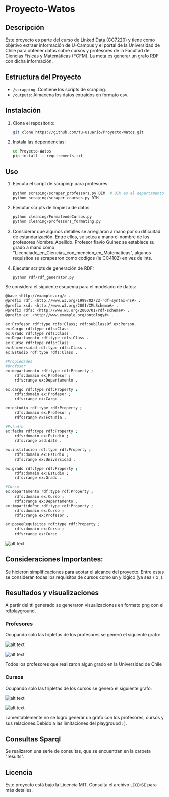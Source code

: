 # Proyecto-Watos

## Descripción

Este proyecto es parte del curso de Linked Data (CC7220) y tiene como objetivo extraer información de U-Campus y el portal de la Universidad de Chile para obtener datos sobre cursos y profesores de la Facultad de Ciencias Físicas y Matemáticas (FCFM). La meta es generar un grafo RDF con dicha información.

## Estructura del Proyecto

- `/scrapping`: Contiene los scripts de scraping.
- `/outputs`: Almacena los datos extraídos en formato csv.

## Instalación

1. Clona el repositorio:
    ```bash
    git clone https://github.com/tu-usuario/Proyecto-Watos.git
    ```
2. Instala las dependencias:
    ```bash
    cd Proyecto-Watos
    pip install -r requirements.txt
    ```

## Uso

1. Ejecuta el script de scraping:
    para profesores
    ```bash
    python scraping/scraper_professors.py DIM  # DIM es el departamento de interés (el alcance del proyecto es DIM, DCC )
    python scraping/scraper_courses.py DIM  
    ```
3. Ejecutar scripts de limpieza de datos:
    ```bash
    python cleaning/FormateodeCursos.py
    python cleaning/professors_formating.py
    ```
4. Considerar que algunos detalles se arreglaron a mano  por su dificultad de estandarización. Entre ellos, se setea a mano el nombre de los profesores Nombre_Apellido. Profesor flavio Guinez se establece su grado a mano como "Licenciado_en_Ciencias_con_mencion_en_Matematicas", algunos requisitos se scrapearon como codigos (ie CC4102) en vez de ints.

5. Ejecutar scripts de generación de RDF:
    ```bash
    python rdf/rdf_generator.py
    
    ```
Se considera el siguiente esquema  para el modelado de datos:
```bash
@base <http://example.org/> .
@prefix rdf: <http://www.w3.org/1999/02/22-rdf-syntax-ns#> .
@prefix xsd: <http://www.w3.org/2001/XMLSchema#> .
@prefix rdfs: <http://www.w3.org/2000/01/rdf-schema#> .
@prefix ex: <http://www.example.org/ontology#> .

ex:Profesor rdf:type rdfs:Class; rdf:subClassOf ex:Person.
ex:Cargo rdf:type rdfs:Class .
ex:Grado rdf:type rdfs:Class .
ex:Departamento rdf:type rdfs:Class .
ex:Curso rdf:type rdfs:Class .
ex:Universidad rdf:type rdfs:Class .
ex:Estudio rdf:type rdfs:Class .

#Propiedades
#profesor
ex:departamento rdf:type rdf:Property ;
    rdfs:domain ex:Profesor ;
    rdfs:range ex:Departamento .

ex:cargo rdf:type rdf:Property ;
    rdfs:domain ex:Profesor ;
    rdfs:range ex:Cargo .

ex:estudio rdf:type rdf:Property ;
    rdfs:domain ex:Profesor ;
    rdfs:range ex:Estudio .

#Estudio
ex:fecha rdf:type rdf:Property ;
    rdfs:domain ex:Estudio ;
    rdfs:range xsd:date .

ex:institucion rdf:type rdf:Property ;
    rdfs:domain ex:Estudio ;
    rdfs:range ex:Universidad .

ex:grado rdf:type rdf:Property ;
    rdfs:domain ex:Estudio ;
    rdfs:range ex:Grado .

#Curso
ex:departamento rdf:type rdf:Property ;
    rdfs:domain ex:Curso ;
    rdfs:range ex:Departamento .
ex:impartidoPor rdf:type rdf:Property ;
    rdfs:domain ex:Curso ;
    rdfs:range ex:Profesor .

ex:poseeRequisitos rdf:type rdf:Property ;
    rdfs:domain ex:Curso ;
    rdfs:range ex:Curso .


```
![alt text](image-5.png)

## Consideraciones Importantes:

Se hicieron simplificaciones para acotar el alcance del proyecto. Entre estas se consideran todas  los requisitos de cursos como un y lógico (ya sea / o ,).

## Resultados y visualizaciones
A partir del ttl  generado se generaron visualizaciones en formato png con el rdfplayground. 

### Profesores
Ocupando solo las tripletas de los profesores se generó el siguiente grafo:

![alt text](image-3.png)

![alt text](image-4.png)

Todos los profesores que realizaron algun grado en la Universidad de Chile
### Cursos
Ocupando  solo las tripletas de los cursos se generó el siguiente grafo:

![alt text](image.png)

![alt text](image-2.png)

Lamentablemente no se logró generar un grafo con los profesores, cursos y sus relaciones.Debido a las limitaciones del playgroubd :( .

## Consultas Sparql
Se realizaron una serie de consultas, que se encuentran en la carpeta "results".

## Licencia

Este proyecto está bajo la Licencia MIT. Consulta el archivo `LICENSE` para más detalles.

